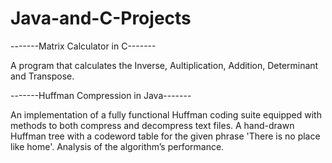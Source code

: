 # Java-and-C-Projects

-------Matrix Calculator in C-------

A program that calculates the Inverse, Aultiplication, Addition, Determinant and Transpose.


-------Huffman Compression in Java-------

 An implementation of a fully functional Huffman coding suite equipped with methods to both compress and decompress text files.
 A hand-drawn Huffman tree with a codeword table for the given phrase 'There is no place like home'.
 Analysis of the algorithm’s performance.
